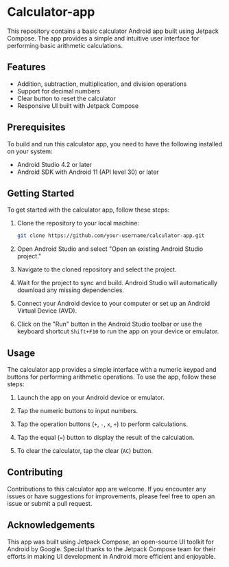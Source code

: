 # Calculator-app
This repository contains a basic calculator Android app built using Jetpack Compose. The app provides a simple and intuitive user interface for performing basic arithmetic calculations.

## Features

- Addition, subtraction, multiplication, and division operations
- Support for decimal numbers
- Clear button to reset the calculator
- Responsive UI built with Jetpack Compose

## Prerequisites

To build and run this calculator app, you need to have the following installed on your system:

- Android Studio 4.2 or later
- Android SDK with Android 11 (API level 30) or later

## Getting Started

To get started with the calculator app, follow these steps:

1. Clone the repository to your local machine:

   ```bash
   git clone https://github.com/your-username/calculator-app.git
   ```

2. Open Android Studio and select "Open an existing Android Studio project."

3. Navigate to the cloned repository and select the project.

4. Wait for the project to sync and build. Android Studio will automatically download any missing dependencies.

5. Connect your Android device to your computer or set up an Android Virtual Device (AVD).

6. Click on the "Run" button in the Android Studio toolbar or use the keyboard shortcut `Shift+F10` to run the app on your device or emulator.

## Usage

The calculator app provides a simple interface with a numeric keypad and buttons for performing arithmetic operations. To use the app, follow these steps:

1. Launch the app on your Android device or emulator.

2. Tap the numeric buttons to input numbers.

3. Tap the operation buttons (`+`, `-`, `x`, `÷`) to perform calculations.

4. Tap the equal (`=`) button to display the result of the calculation.

5. To clear the calculator, tap the clear (`AC`) button.

## Contributing

Contributions to this calculator app are welcome. If you encounter any issues or have suggestions for improvements, please feel free to open an issue or submit a pull request.

## Acknowledgements

This app was built using Jetpack Compose, an open-source UI toolkit for Android by Google. Special thanks to the Jetpack Compose team for their efforts in making UI development in Android more efficient and enjoyable.
